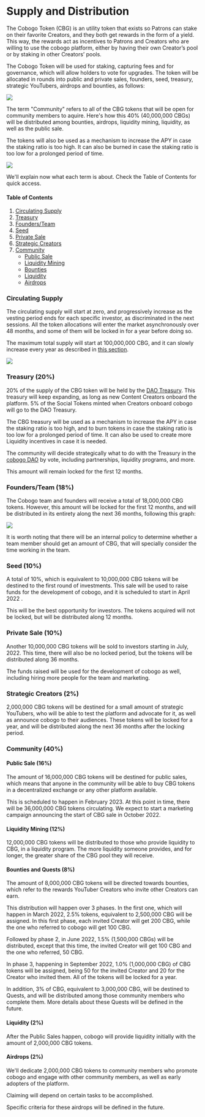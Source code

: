 # Supply and Distribution

The Cobogo Token (CBG) is an utility token that exists so Patrons can stake on their favorite Creators, and they both get rewards in the form of a yield. This way, the rewards act as incentives to Patrons and Creators who are willing to use the cobogo platform, either by having their own Creator’s pool or by staking in other Creators’ pools.&#x20;

The Cobogo Token will be used for staking, capturing fees and for governance, which will allow holders to vote for upgrades. The token will be allocated in rounds into public and private sales, founders, seed, treasury, strategic YouTubers, airdrops and bounties, as follows:

![](../../.gitbook/assets/Supply.png)

The term "Community" refers to all of the CBG tokens that will be open for community members to aquire. Here's how this 40% (40,000,000 CBGs) will be distributed among bounties, airdrops, liquidity mining, liquidity, as well as the public sale.&#x20;

The tokens will also be used as a mechanism to increase the APY in case the staking ratio is too high. It can also be burned in case the staking ratio is too low for a prolonged period of time.

![](<../../.gitbook/assets/Community Supply.png>)

We'll explain now what each term is about. Check the Table of Contents for quick access.

#### Table of Contents

1. [Circulating Supply](supply-and-distribution.md#circulating-supply)
2. [Treasury](supply-and-distribution.md#treasury-20)
3. [Founders/Team](supply-and-distribution.md#founders-team-18)
4. [Seed](supply-and-distribution.md#seed-10)
5. [Private Sale](supply-and-distribution.md#private-sale-10)
6. [Strategic Creators](supply-and-distribution.md#strategic-creators-2)
7. [Community](supply-and-distribution.md#community-40)
   * [Public Sale](supply-and-distribution.md#public-sale-16)
   * [Liquidity Mining](supply-and-distribution.md#liquidity-mining-12)
   * [Bounties](supply-and-distribution.md#bounties-8)
   * [Liquidity](supply-and-distribution.md#liquidity-2)
   * [Airdrops](supply-and-distribution.md#airdrops-2)

### Circulating Supply

The circulating supply will start at zero, and progressively increase as the vesting period ends for each specific investor, as discriminated in the next sessions.  All the token allocations will enter the market asynchronously over 48 months, and some of them will be locked in for a year before doing so.

The maximum total supply will start at 100,000,000 CBG, and it can slowly increase every year as described in [this section](token-emission.md).

![](<../../.gitbook/assets/supply (1).PNG>)

### Treasury (20%)

20% of the supply of the CBG token will be held by the [DAO Treasury](dao-treasury.md). This treasury will keep expanding, as long as new Content Creators onboard the platform. 5% of the Social Tokens minted when Creators onboard cobogo will go to the DAO Treasury.&#x20;

The CBG treasury will be used as a mechanism to increase the APY in case the staking ratio is too high, and to burn tokens in case the staking ratio is too low for a prolonged period of time. It can also be used to create more Liquidity incentives in case it is needed.

The community will decide strategically what to do with the Treasury in the [cobogo DAO](broken-reference) by vote, including partnerships, liquidity programs, and more.

This amount will remain locked for the first 12 months.

### Founders/Team (18%)

The Cobogo team and founders will receive a total of 18,000,000 CBG tokens. However, this amount will be locked for the first 12 months, and will be distributed in its entirety along the next 36 months, following this graph:

![](../../.gitbook/assets/founders.PNG)

It is worth noting that there will be an internal policy to determine whether a team member should get an amount of CBG, that will specially consider the time working in the team.

### Seed (10%)

A total of 10%, which is equivalent to 10,000,000 CBG tokens will be destined to the first round of investments. This sale will be used to raise funds for the development of cobogo, and it is scheduled to start in April 2022 .&#x20;

This will be the best opportunity for investors. The tokens acquired will not be locked, but will be distributed along 12 months.

### Private Sale (10%)

Another 10,000,000 CBG tokens will be sold to investors starting in July, 2022. This time, there will also be no locked period, but the tokens will be distributed along 36 months.

The funds raised will be used for the development of cobogo as well, including hiring more people for the team and marketing.

### Strategic Creators (2%)

2,000,000 CBG tokens will be destined for a small amount of strategic YouTubers, who will be able to test the platform and advocate for it, as well as announce cobogo to their audiences. These tokens will be locked for a year, and will be distributed along the next 36 months after the locking period.

### Community (40%)

#### Public Sale (16%)

The amount of 16,000,000 CBG tokens will be destined for public sales, which means that anyone in the community will be able to buy CBG tokens in a decentralized exchange or any other platform available.&#x20;

This is scheduled to happen in February 2023. At this point in time, there will be 36,000,000 CBG tokens circulating. We expect to start a marketing campaign announcing the start of CBG sale in October 2022.

#### Liquidity Mining (12%)

12,000,000 CBG tokens will be distributed to those who provide liquidity to CBG, in a liquidity program. The more liquidity someone provides, and for longer, the greater share of the CBG pool they will receive.

#### Bounties and Quests (8%)

The amount of 8,000,000 CBG tokens will be directed towards bounties, which refer to the rewards YouTuber Creators who invite other Creators can earn.&#x20;

This distribution will happen over 3 phases. In the first one, which will happen in March 2022, 2.5% tokens, equivalent to 2,500,000 CBG will be assigned. In this first phase, each invited Creator will get 200 CBG, while the one who referred to cobogo will get 100 CBG.&#x20;

Followed by phase 2, in June 2022, 1.5% (1,500,000 CBGs) will be distributed, except that this time, the invited Creator will get 100 CBG and the one who referred, 50 CBG.&#x20;

In phase 3, happening in September 2022, 1.0% (1,000,000 CBG) of CBG tokens will be assigned, being 50 for the invited Creator and 20 for the Creator who invited them. All of the tokens will be locked for a year.

In addition, 3% of CBG, equivalent to 3,000,000 CBG, will be destined to Quests, and will be distributed among those community members who complete them. More details about these Quests will be defined in the future.

#### Liquidity (2%)

After the Public Sales happen, cobogo will provide liquidity initially with the amount of 2,000,000 CBG tokens.

#### Airdrops (2%)

We'll dedicate 2,000,000 CBG tokens to community members who promote cobogo and engage with other community members, as well as early adopters of the platform.&#x20;

Claiming will depend on certain tasks to be accomplished.

Specific criteria for these airdrops will be defined in the future.

